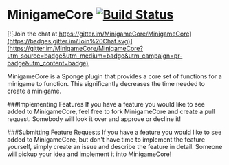 # MinigameCore [![Build Status](https://travis-ci.org/MinigameCore/MinigameCore.svg?branch=master)](https://travis-ci.org/MinigameCore/MinigameCore)

[![Join the chat at https://gitter.im/MinigameCore/MinigameCore](https://badges.gitter.im/Join%20Chat.svg)](https://gitter.im/MinigameCore/MinigameCore?utm_source=badge&utm_medium=badge&utm_campaign=pr-badge&utm_content=badge)

MinigameCore is a Sponge plugin that provides a core set of functions for a minigame to function. This significantly decreases the time needed to create a minigame.

###Implementing Features
If you have a feature you would like to see added to MinigameCore, feel free to fork MinigameCore and create a pull request. Somebody will look it over and approve or decline it!

###Submitting Feature Requests
If you have a feature you would like to see added to MinigameCore, but don't have time to implement the feature yourself, simply create an issue and describe the feature in detail. Someone will pickup your idea and implement it into MinigameCore!
